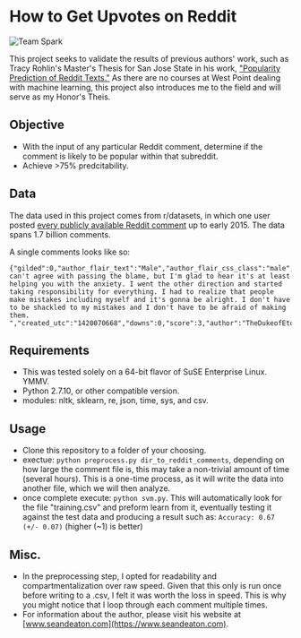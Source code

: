 How to Get Upvotes on Reddit
============

![Team Spark](https://upload.wikimedia.org/wikipedia/en/thumb/8/82/Reddit_logo_and_wordmark.svg/1920px-Reddit_logo_and_wordmark.svg.png)

This project seeks to validate the results of previous authors' work, such as Tracy Rohlin's Master's Thesis for San Jose State in his work, ["Popularity Prediction of Reddit Texts."](http://scholarworks.sjsu.edu/etd_theses/4704/) As there are no courses at West Point dealing with machine learning, this project also introduces me to the field and will serve as my Honor's Theis. 

## Objective
- With the input of any particular Reddit comment, determine if the comment is likely to be popular within that subreddit.
- Achieve >75% predcitability. 

## Data
The data used in this project comes from r/datasets, in which one user posted [every publicly available Reddit comment](https://www.reddit.com/r/datasets/comments/3bxlg7/i_have_every_publicly_available_reddit_comment/) up to early 2015. The data spans 1.7 billion comments. 

A single comments looks like so:
```
{"gilded":0,"author_flair_text":"Male","author_flair_css_class":"male","retrieved_on":1425124228,"ups":3,"subreddit_id":"t5_2s30g","edited":false,"controversiality":0,"parent_id":"t1_cnapn0k","subreddit":"AskMen","body":"I can't agree with passing the blame, but I'm glad to hear it's at least helping you with the anxiety. I went the other direction and started taking responsibility for everything. I had to realize that people make mistakes including myself and it's gonna be alright. I don't have to be shackled to my mistakes and I don't have to be afraid of making them. ","created_utc":"1420070668","downs":0,"score":3,"author":"TheDukeofEtown","archived":false,"distinguished":null,"id":"cnasd6x","score_hidden":false,"name":"t1_cnasd6x","link_id":"t3_2qyhmp"}
```
## Requirements
- This was tested solely on a 64-bit flavor of SuSE Enterprise Linux. YMMV.
- Python 2.7.10, or other compatible version.
- modules: nltk, sklearn, re, json, time, sys, and csv.

## Usage
- Clone this repository to a folder of your choosing.
- exectue: ```python preprocess.py dir_to_reddit_comments```, depending on how large the comment file is, this may take a non-trivial amount of time (several hours). This is a one-time process, as it will write the data into another file, which we will then analyze.
- once complete execute: ```python svm.py```. This will automatically look for the file "training.csv" and preform learn from it, eventually testing it against the test data and producing a result such as: ```Accuracy: 0.67 (+/- 0.07)``` (higher (~1) is better)

## Misc.
- In the preprocessing step, I opted for readability and compartmentalization over raw speed. Given that this only is run once before writing to a .csv, I felt it was worth the loss in speed. This is why you might notice that I loop through each comment multiple times. 
- For information about the author, please visit his website at [www.seandeaton.com](https://www.seandeaton.com).
